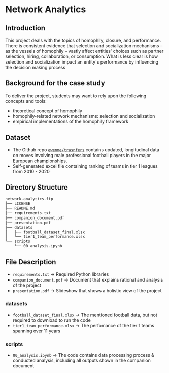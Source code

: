 # Network Analytics 

## Introduction
This project deals with the topics of homophily, closure, and
performance. There is consistent evidence that selection and socialization
mechanisms – as the vessels of homophily – vastly affect entities' choices
such as partner selection, hiring, collaboration, or consumption. What is less
clear is how selection and socialization impact an entity's performance by
influencing the decision making process

## Background for the case study
To deliver the project, students may want to rely upon the following concepts
and tools:
- theoretical concept of homophily
- homophily-related network mechanisms: selection and socialization
- empirical implementations of the homophily framework

## Dataset
* The Github repo [`ewenme/trasnfers`](https://github.com/ewenme/transfers)
contains updated, longitudinal data on moves involving male professional
football players in the major European championships.
* Self-generated excel file containing ranking of teams in tier 1 leagues
from 2010 - 2020 

## Directory Structure
``` bash
network-analytics-ftp
├── LICENSE
├── README.md
├── requirements.txt
├── companion_document.pdf
├── presentation.pdf
├── datasets
│   ├── football_dataset_final.xlsx
│   └── tier1_team_performance.xlsx
└── scripts
    └── 00_analysis.ipynb
```

## File Description
* ```requirements.txt``` -> Required Python libraries 
* ```companion_document.pdf``` -> Document that explains rational and analysis of the project
* ```presentation.pdf``` -> Slideshow that shows a holistic view of the project 
### datasets
* ```football_dataset_final.xlsx``` -> The mentioned football data, but not required to download to run the code
* ```tier1_team_performance.xlsx``` -> The perfomance of the tier 1 teams spanning over 11 years
### scripts
* ```00_analysis.ipynb``` -> The code contains data processing process & conducted analysis, including all outputs shown in the companion document 
